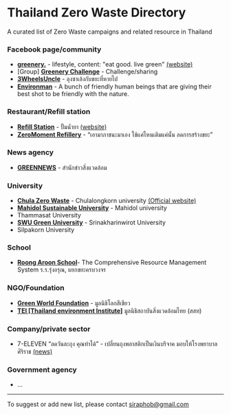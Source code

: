 # Thailand Zero Waste Directory
A curated list of Zero Waste campaigns and related resource in Thailand

### Facebook page/community
-  __[greenery.](https://www.facebook.com/pg/greeneryorg)__ - lifestyle, content: "eat good. live green" [(website)](https://www.greenery.org)
- [Group] __[Greenery Challenge](https://www.facebook.com/groups/GreeneryChallenge)__ - Challenge/sharing
- __[3WheelsUncle](https://www.facebook.com/3WheelsUncle)__ - ลุงซาเล้งกับขยะที่หายไป
- __[Environman](https://www.facebook.com/environman.th)__ - A bunch of friendly human beings that are giving their best shot to be friendly with the nature.

### Restaurant/Refill station
-  __[Refill Station](https://www.facebook.com/refillstationbkk)__ - ปั้มน้ำยา  [(website)](https://www.refillstationbkk.com)
- __[ZeroMoment Refillery](https://www.facebook.com/zeromomentrefillery)__ - “เอามาภาชนะมาเอง ใช้แค่ไหนเติมแค่นั้น ลดการสร้างขยะ”

### News agency
- __[GREENNEWS](https://greennews.agency)__ - สำนักข่าวสิ่งแวดล้อม

### University
- __[Chula Zero Waste](https://www.facebook.com/chulazerowaste)__ - Chulalongkorn university [(Official website)](http://www.chulazerowaste.chula.ac.th)
- __[Mahidol Sustainable University](https://www.mahidol.ac.th/sustainable/)__ - Mahidol university
- Thammasat University
- __[SWU Green University](https://green.swu.ac.th)__ - Srinakharinwirot University
- Silpakorn University

### School
- __[Roong Aroon School](https://www.roong-aroon.ac.th/?p=6341)__- The Comprehensive Resource Management System ร.ร.รุ่งอรุณ, แยกขยะครบวงจร

### NGO/Foundation
- __[Green World Foundation](https://greenworld.or.th)__ - มูลนิธิโลกสีเขียว
- __[TEI [Thailand environment Institute]](http://www.tei.or.th/)__ มูลนิธิสถาบันสิ่งแวดล้อมไทย (สสท) 

### Company/private sector
- 7-ELEVEN “ลดวันละถุง คุณทำได้” - เปลี่ยนถุงพลาสติกเป็นเงินบริจาค มอบให้โรงพยาบาลศิริราช [(news)](https://thestandard.co/7-eleven-campaign-reduce-plastic-bag/)

### Government agency
- ...

---
To suggest or add new list, please contact siraphob@gmail.com
